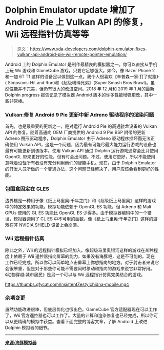 # Dolphin Emulator update 增加了 Android Pie 上 Vulkan API 的修复，Wii 远程指针仿真等等

> 原文：<https://www.xda-developers.com/dolphin-emulator-fixes-vulkan-api-android-pie-wii-remote-pointer-emulation/>

Android 上的 Dolphin Emulator 是制作最精良的模拟器之一。你可以直接从手机上玩 Wii 游戏和 GameCube 游戏，只要它足够强大。如今，像 Razer Phone 2 和一加 6T T1 这样的设备足以做到这一点。我个人很喜欢《辛普森一家:打了就跑》( Simpsons: Hit and Run)和《超级粉碎兄弟》(Super Smash Bros Brawl)。虽然性能并不完美，但仍有很大的改进空间。2018 年 12 月和 2019 年 1 月的最新 Dolphin progress 报告记录了模拟器 Android 版本的许多性能增强更改，其中一些非常棒。

### Vulkan:修复 Android 9 Pie 更新中新 Adreno 驱动程序的渲染问题

首先，也是最重要的更新之一，是对运行 Android Pie 的高通骁龙设备的 Vulkan API 的修复。随着高通向 OEM 厂商提供的 Android 9 Pie BSP 附带的更新 Adreno 图形驱动程序，Dolphin Emulator 由于 Adreno 驱动程序损坏而无法正确使用 Vulkan API，这是一个问题，因为最有可能尽最大能力运行游戏的设备也最有可能更新到该版本。使用 Vulkan API 通过 Dolphin 运行游戏通常会比只使用 OpenGL 带来更好的性能，但有时会出问题。不过，使用它更好，所以不能使用意味着设备所有者没有充分利用他们的智能手机。现在，由于 Dolphin Emulator 的开发人员所做的一个变通办法，这个问题已经解决了，用户应该会看到更好的性能。

### 包围盒固定在 GLES

边界框是一种用于像《纸上马里奥:千年之门》和《超级纸上马里奥》这样的游戏中的特定效果的功能。模拟功能依赖于 OpenGL ES 功能，但 Adreno 和 Mali GPUs 使用的 GL ES 功能比 OpenGL ES 少得多。由于模拟器编码中的一个错误，模拟器调用了 GL ES 中不可用的函数，像《纸上马里奥:千年之门》这样的游戏在非 NVIDIA SHIELD 设备上会崩溃。

### Wii 远程指针仿真

除此之外，Wii 的远程指针模拟已经加入。像超级马里奥银河这样的游戏在某种程度上依赖于 Wii 遥控器指向屏幕的能力，如果没有海豚吧，这是不可能的。现在工作已经完成，所以你可以简单地点击屏幕上你想指向的地方。对于射击者来说它会很笨重，但是对于那些你可能不需要同时移动和指向的游戏来说它非常好用。《动物穿越:城市居民》是另一个可以与 Wii 远程指针仿真完美结合的游戏。

https://thumbs.gfycat.com/InsistentZestyIchidna-mobile.mp4

### 杂项变更

虽然功能改进很棒，但底层优化也很出色。GameCube 官方适配器现在可以工作了，Wii 官方遥控器也可以工作了。大量的计算和渲染修复也已经完成，所以你可以从更精确的模拟中获益。查看下面完整的博客文章，了解 Android 上改进 Dolphin 模拟器的细节。

* * *

[**来源:海豚模拟器**](https://dolphin-emu.org/blog/2019/02/01/dolphin-progress-report-dec-2018-and-jan-2019/)